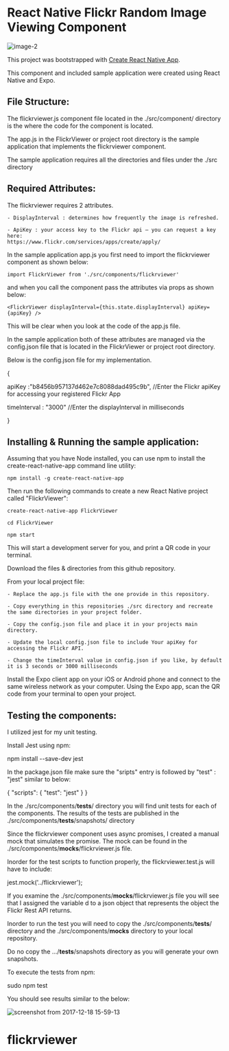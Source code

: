 
# React Native Flickr Random Image Viewing Component

![image-2](https://user-images.githubusercontent.com/34554955/34119103-f7445990-e3ee-11e7-872a-e94c23d7f224.jpg)
















































This project was bootstrapped with [Create React Native App](https://github.com/react-community/create-react-native-app).

This component and included sample application were created using React Native and Expo.

## File Structure:

The flickrviewer.js component file located in the ./src/component/ directory is the where the code for the component is located.

The app.js in the FlickrViewer or project root directory is the sample application that implements the flickrviewer component.

The sample application requires all the directories and files under the ./src directory

## Required Attributes:

The flickrviewer requires 2 attributes. 

	- DisplayInterval : determines how frequently the image is refreshed.
	
	- ApiKey : your access key to the Flickr api – you can request a key here:
	https://www.flickr.com/services/apps/create/apply/
	
In the sample application app.js you first need to import the flickrviewer component as shown below:

	import FlickrViewer from './src/components/flickrviewer'

and when you call the component pass the attributes via props as shown below:

	<FlickrViewer displayInterval={this.state.displayInterval} apiKey={apiKey} />

This will be clear when you look at the code of the app.js file.
	
In the sample application both of these attributes are managed via the config.json file that is located in the FlickrViewer or project root directory.

Below is the config.json file for my implementation.

{

  apiKey :"b8456b957137d462e7c8088dad495c9b", //Enter the Flickr apiKey for accessing your registered Flickr App
  
  timeInterval : "3000" //Enter the displayInterval in milliseconds
  
}


## Installing & Running the sample application:

Assuming that you have Node installed, you can use npm to install the create-react-native-app command line utility:

	npm install -g create-react-native-app

Then run the following commands to create a new React Native project called "FlickrViewer":

	create-react-native-app FlickrViewer

	cd FlickrViewer

	npm start

This will start a development server for you, and print a QR code in your terminal.

Download the files & directories from this github repository.

From your local project file:

	- Replace the app.js file with the one provide in this repository.

	- Copy everything in this repositories ./src directory and recreate the same directories in your project folder.

	- Copy the config.json file and place it in your projects main directory.

	- Update the local config.json file to include Your apiKey for accessing the Flickr API.

	- Change the timeInterval value in config.json if you like, by default it is 3 seconds or 3000 milliseconds


Install the Expo client app on your iOS or Android phone and connect to the same wireless network as your computer. Using the Expo app, scan the QR code from your terminal to open your project.

## Testing the components:
I utilized jest for my unit testing.  

Install Jest using npm:

npm install --save-dev jest

In the package.json file make sure the "sripts" entry is followed by "test" : "jest" similar to below:

{
  "scripts": {
    "test": "jest"
  }
}

In the ./src/components/__tests__/ directory you will find unit tests for each of the components.  The results of the tests are published in the ./src/components/__tests__/snapshots/ directory

Since the flickrviewer component uses async promises, I created a manual mock that simulates the promise.  The mock can be found in the ./src/components/__mocks__/flickrviewer.js file. 

Inorder for the test scripts to function properly, the flickrviewer.test.js will have to include:

jest.mock('../flickrviewer');

If you examine the ./src/components/__mocks__/flickrviewer.js file you will see that I assigned the variable d to a json object that represents the object the Flickr Rest API returns.

Inorder to run the test you will need to copy the ./src/components/__tests__/ directory and the ./src/components/__mocks__ directory to your local repository.

Do no copy the .../__tests__/snapshots directory as you will generate your own snapshots.

To execute the tests from npm:

sudo npm test

You should see results similar to the below:

![screenshot from 2017-12-18 15-59-13](https://user-images.githubusercontent.com/34554955/34127989-25acbec6-e40d-11e7-9dc2-8803f0788baa.png)
	 

# flickrviewer
